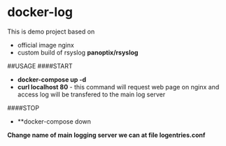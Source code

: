 # docker-log

This is demo project based on
 - official image nginx
 - custom build of rsyslog **panoptix/rsyslog**

##USAGE
####START
- **docker-compose up -d**
- **curl localhost 80** - this command will request web page on nginx and access log will be transfered to the main log server

####STOP
- **docker-compose down

**Change name of main logging server we can at file logentries.conf**
